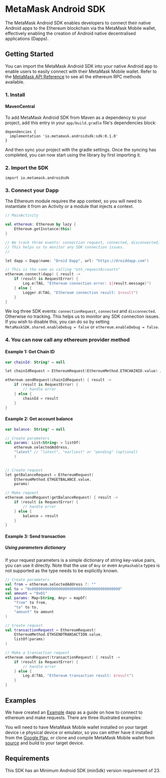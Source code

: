 # MetaMask Android SDK
The MetaMask Android SDK enables developers to connect their native Android apps to the Ethereum blockchain via the MetaMask Mobile wallet, effectively enabling the creation of Android native decentralised applications (Dapps).

## Getting Started
You can import the MetaMask Android SDK into your native Android app to enable users to easily connect with their MetaMask Mobile wallet. Refer to the [MetaMask API Reference](https://c0f4f41c-2f55-4863-921b-sdk-docs.github.io/guide/rpc-api.html#table-of-contents) to see all the ethereum RPC methods available.

### 1. Install

#### MavenCentral
To add MetaMask Android SDK from Maven as a dependency to your project, add this entry in your `app/build.gradle` file's dependencies block: 
```
dependencies {
  implementation 'io.metamask.androidsdk:sdk:0.1.0'
}

```
And then sync your project with the gradle settings. Once the syncing has completed, you can now start using the library by first importing it.

### 2. Import the SDK
```
import io.metamask.androidsdk
```

### 3. Connect your Dapp
The Ethereum module requires the app context, so you will need to instantiate it from an Activity or a module that injects a context.
```kotlin
// MainActivity

val ethereum: Ethereum by lazy {
    Ethereum.getInstance(this)
}

// We track three events: connection request, connected, disconnected, otherwise no tracking. 
// This helps us to monitor any SDK connection issues. 
//  

let dapp = Dapp(name: "Droid Dapp", url: "https://droiddapp.com")

// This is the same as calling "eth_requestAccounts"
ethereum.connect(dapp) { result ->
    if (result is RequestError) {
        Log.e(TAG, "Ethereum connection error: ${result.message}")
    } else {
        Logger.d(TAG, "Ethereum connection result: $result")
    }
}
```

We log three SDK events: `connectionRequest`, `connected` and `disconnected`. Otherwise no tracking. This helps us to monitor any SDK connection issues. If you wish to disable this, you can do so by setting `MetaMaskSDK.shared.enableDebug = false` or `ethereum.enableDebug = false`.


### 4. You can now call any ethereum provider method

#### Example 1: Get Chain ID
```kotlin
var chainId: String? = null

let chainIdRequest = EthereumRequest(EthereumMethod.ETHCHAINID.value) // or EthereumRequest("eth_chainId")

ethereum.sendRequest(chainIdRequest) { result ->
    if (result is RequestError) {
        // handle error
    } else {
        chainId = result
    }
}
```


#### Example 2: Get account balance
```kotlin
var balance: String? = null

// Create parameters
val params: List<String> = listOf(
    ethereum.selectedAddress, 
    "latest" // "latest", "earliest" or "pending" (optional)
    )

  
// Create request  
let getBalanceRequest = EthereumRequest(
    EthereumMethod.ETHGETBALANCE.value,
    params)

// Make request
ethereum.sendRequest(getBalanceRequest) { result ->
    if (result is RequestError) {
        // handle error
    } else {
        balance = result
    }
}
```

#### Example 3: Send transaction
##### Using parameters dictionary
If your request parameters is a simple dictionary of string key-value pairs, you can use it directly. Note that the use of `Any` or even `AnyHashable` types is not supported as the type needs to be explicitly known.

```kotlin
// Create parameters
val from = ethereum.selectedAddress ?: ""
val to = "0x0000000000000000000000000000000000000000"
val amount = "0x01"
val params: Map<String, Any> = mapOf(
    "from" to from,
    "to" to to,
    "amount" to amount
)

// Create request
val transactionRequest = EthereumRequest(
    EthereumMethod.ETHSENDTRANSACTION.value,
    listOf(params)
)

// Make a transaction request
ethereum.sendRequest(transactionRequest) { result ->
    if (result is RequestError) {
        // handle error
    } else {
        Log.d(TAG, "Ethereum transaction result: $result")
    }
} 
```

## Examples
We have created an [Example](./Example/) dapp as a guide on how to connect to ethereum and make requests. There are three illustrated examples:

You will need to have MetaMask Mobile wallet installed on your target device i.e physical device or emulator, so you can either have it installed from the [Google Play](https://play.google.com/store/apps/details?id=io.metamask), or clone and compile MetaMask Mobile wallet from [source](https://github.com/MetaMask/metamask-mobile) and build to your target device. 

## Requirements
This SDK has an Minimum Android SDK (minSdk) version requirement of 23.
